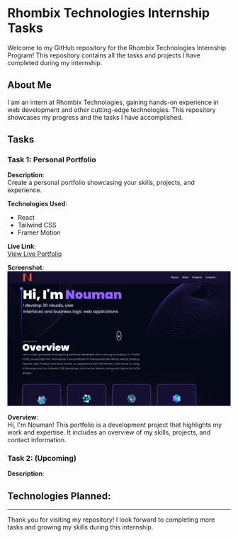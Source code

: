 # Rhombix Technologies Internship Tasks

Welcome to my GitHub repository for the Rhombix Technologies Internship Program! This repository contains all the tasks and projects I have completed during my internship.

## About Me

I am an intern at Rhombix Technologies, gaining hands-on experience in web development and other cutting-edge technologies. This repository showcases my progress and the tasks I have accomplished.

## Tasks

### Task 1: Personal Portfolio

**Description**:  
Create a personal portfolio showcasing your skills, projects, and experience.

**Technologies Used**:  
- React
- Tailwind CSS
- Framer Motion

**Live Link**:  
[View Live Portfolio](https://noumanali.vercel.app/)

**Screenshot**:  
![Portfolio Screenshot](./task-1-Personal-Protfolio/public/noumanali.vercel.app_.png)

**Overview**:  
Hi, I'm Nouman! This portfolio is a development project that highlights my work and expertise. It includes an overview of my skills, projects, and contact information.

### Task 2:  (Upcoming)

**Description**:  


**Technologies Planned**:  
- 



---
Thank you for visiting my repository! I look forward to completing more tasks and growing my skills during this internship.
